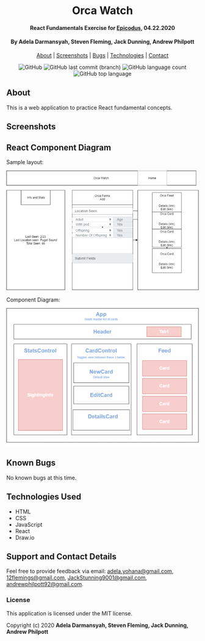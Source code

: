 <div align=center>

# Orca Watch

#### React Fundamentals Exercise for [Epicodus](https://www.epicodus.com/), 04.22.2020

#### By **Adela Darmansyah, Steven Fleming, Jack Dunning, Andrew Philpott**

[About](#About) | [Screenshots](#Screenshots) | [Bugs](#Known-Bugs) | [Technologies](#Technologies-Used) | [Contact](#Support-and-Contact-Details)

![GitHub](https://img.shields.io/github/license/ayohana/orca-watch?color=%23DE98B2&style=for-the-badge) ![GitHub last commit (branch)](https://img.shields.io/github/last-commit/ayohana/orca-watch/master?color=%23DE98B2&style=for-the-badge) ![GitHub language count](https://img.shields.io/github/languages/count/ayohana/orca-watch?color=%23DE98B2&style=for-the-badge) ![GitHub top language](https://img.shields.io/github/languages/top/ayohana/orca-watch?color=%23DE98B2&style=for-the-badge)

</div>

## About

This is a web application to practice React fundamental concepts.

## Screenshots

## React Component Diagram

Sample layout:

<img style="width:600px" src="./public/OrcaWatchReact.png">

Component Diagram:

<img style="width:600px" src="./public/ComponentDiagram.png">

## Known Bugs

No known bugs at this time.

## Technologies Used

- HTML
- CSS
- JavaScript
- React
- Draw.io

## Support and Contact Details

Feel free to provide feedback via email: adela.yohana@gmail.com, 12flemings@gmail.com, JackStunning9001@gmail.com, andrewphilpott92@gmail.com.

### License

This application is licensed under the MIT license.

Copyright (c) 2020 **Adela Darmansyah, Steven Fleming, Jack Dunning, Andrew Philpott**
